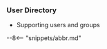 <!-- SPDX-License-Identifier: CC-BY-4.0 -->
<!-- Copyright Contributors to the Egeria project. -->

### User Directory

- Supporting users and groups


--8<-- "snippets/abbr.md"